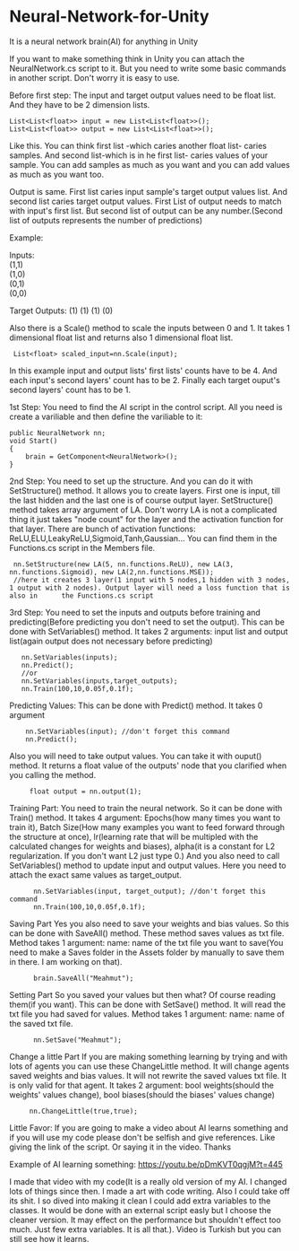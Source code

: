 # Neural-Network-for-Unity
It is a neural network brain(AI) for anything in Unity


If you want to make something think in Unity you can attach the NeuralNetwork.cs script to it. But you need to write some basic commands in another script. Don't worry it is easy to use.

Before first step:
 The input and target output values need to be float list. And they have to be 2 dimension lists.
 
    List<List<float>> input = new List<List<float>>();
    List<List<float>> output = new List<List<float>>();
  Like this. You can think first list -which caries another float list- caries samples. And second list-which is in he first list- caries values of your sample.
 You can add samples as much as you want and you can add values as much as you want too.
  
  Output is same. First list caries input sample's target output values list. And second list caries target output values. First List of output needs to match with
  input's first list. But second list of output can be any number.(Second list of outputs represents the number of predictions)
  
 Example:
 
  Inputs:  
  (1,1)        
  (1,0)      
  (0,1)        
  (0,0)    

  Target Outputs:
  (1)
  (1)
  (1)
  (0)

Also there is a Scale() method to scale the inputs between 0 and 1. It takes 1 dimensional float list and returns also 1 dimensional float list.

     List<float> scaled_input=nn.Scale(input);
  
In this example input and output lists' first lists' counts have to be 4. And each input's second layers' count has to be 2. Finally each target ouput's second layers' count has to be 1.

1st Step:
 You need to find the AI script in the control script.
 All you need is create a variliable and then define the variliable to it:

    public NeuralNetwork nn;
    void Start()
    {
        brain = GetComponent<NeuralNetwork>();  
    }
 2nd Step:
  You need to set up the structure. And you can do it with SetStructure() method. It allows you to create layers. First one is input, till the last hidden and the last one is of course output layer.
  SetStructure() method takes array argument of LA. Don't worry LA is not a complicated thing it just takes "node count" for the layer and the activation function for that layer.
  There are bunch of activation functions: ReLU,ELU,LeakyReLU,Sigmoid,Tanh,Gaussian... You can find them in the Functions.cs script in the Members file.

     nn.SetStructure(new LA(5, nn.functions.ReLU), new LA(3, nn.functions.Sigmoid), new LA(2,nn.functions.MSE));
     //here it creates 3 layer(1 input with 5 nodes,1 hidden with 3 nodes, 1 output with 2 nodes). Output layer will need a loss function that is also in      the Functions.cs script
     
 3rd Step:
  You need to set the inputs and outputs before training and predicting(Before predicting you don't need to set the output). This can be done with SetVariables() method.
  It takes 2 arguments: input list and output list(again output does not necessary before predicting)
 
       nn.SetVariables(inputs);
       nn.Predict();
       //or
       nn.SetVariables(inputs,target_outputs);
       nn.Train(100,10,0.05f,0.1f);
       
   
   Predicting Values:
     This can be done with Predict() method. 
     It takes 0 argument
        
        nn.SetVariables(input); //don't forget this command
        nn.Predict();
     
    
 Also you will need to take output values. You can take it with ouput() method. It returns a float value of the outputs' node that you clarified when you calling the method.
 
         float output = nn.output(1);
         
         
 Training Part:
   You need to train the neural network. So it can be done with Train() method.
   It takes 4 argument: Epochs(how many times you want to train it), Batch Size(How many examples you want to feed forward through the structure at once), lr(learning rate that will be multipled with the calculated changes for weights and biases), alpha(it is a constant for L2 regularization. If you don't want L2 just type 0.)
   And you also need to call SetVariables() method to update input and output values. Here you need to attach the exact same values as target_output.
   
          nn.SetVariables(input, target_output); //don't forget this command
          nn.Train(100,10,0.05f,0.1f);


  Saving Part
    Yes you also need to save your weights and bias values. So this can be done with SaveAll() method. These method saves values as txt file.
    Method takes 1 argument: name: name of the txt file you want to save(You need to make a Saves folder in the Assets folder by manually to save them in there. I am working on that).
         
          brain.SaveAll("Meahmut");
    
  Setting Part
    So you saved your values but then what? Of course reading them(if you want). This can be done with SetSave() method. It will read the txt file you had saved for values.
    Method takes 1 argument: name: name of the saved txt file.
    
          nn.SetSave("Meahmut");
          
    
  Change a little Part
     If you are making something learning by trying and with lots of agents you can use these ChangeLittle method. It will change agents saved weights and bias values. It will not rewrite the saved values txt file. It is only valid for that agent.
     It takes 2 argument: bool weights(should the weights' values change), bool biases(should the biases' values change)

         nn.ChangeLittle(true,true);

Little Favor:
 If you are going to make a video about AI learns something and if you will use my code please don't be selfish and give references. Like giving the link of the script. Or saying it in the video. Thanks 
 
Example of AI learning something:
https://youtu.be/pDmKVT0qgjM?t=445

I made that video with my code(It is a really old version of my AI. I changed lots of things since then. I made a art with code writing. Also I could take off its shit. I so dived into making it clean I could add extra variables to the classes. It would be done with an external script easly but I choose the cleaner version. It may effect on the performance but shouldn't effect too much. Just few extra variables. It is all that.). Video is Turkish but you can still see how it learns.
